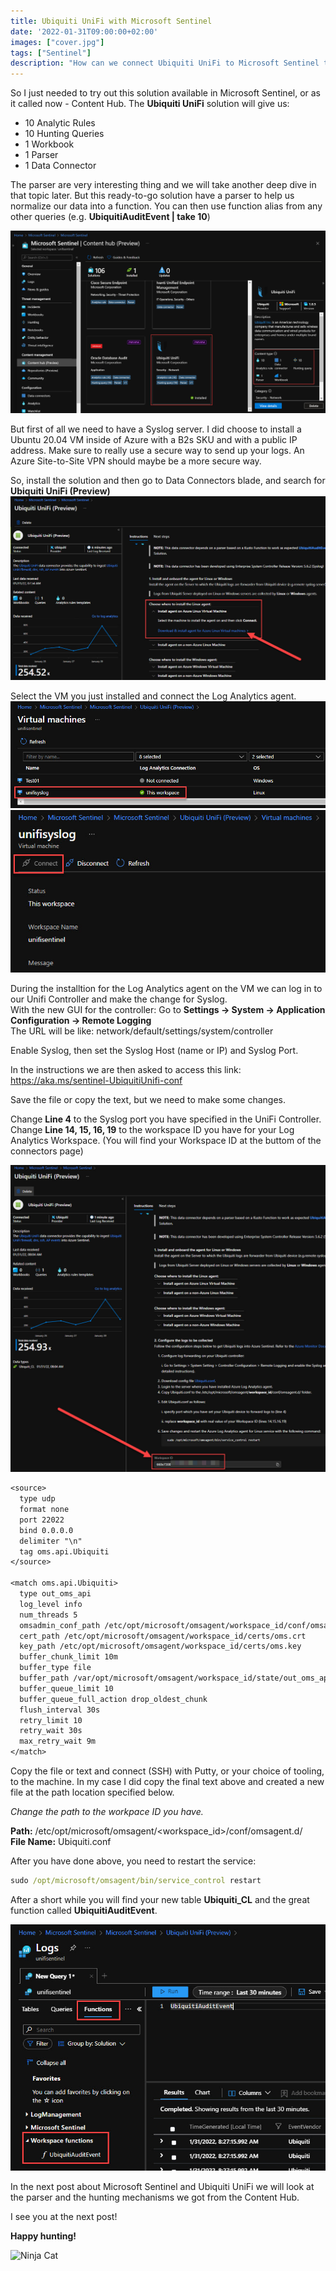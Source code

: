 ```yaml
---
title: Ubiquiti UniFi with Microsoft Sentinel
date: '2022-01-31T09:00:00+02:00'
images: ["cover.jpg"]
tags: ["Sentinel"]
description: "How can we connect Ubiquiti UniFi to Microsoft Sentinel to be able to look at the logs and data? What do we need to install to make this happend and what's included in the solution at Content Hub? Let's find out!"
---
```

So I just needed to try out this solution available in Microsoft Sentinel, or as it called now - Content Hub. The **Ubiquiti UniFi** solution will give us:

- 10 Analytic Rules
- 10 Hunting Queries
- 1 Workbook
- 1 Parser
- 1 Data Connector

The parser are very interesting thing and we will take another deep dive in that topic later. But this ready-to-go solution have a parser to help us normalize our data into a function. You can then use function alias from any other queries (e.g. **UbiquitiAuditEvent | take 10**)

![](./UniFi_Solution.jpg)

But first of all we need to have a Syslog server. I did choose to install a Ubuntu 20.04 VM inside of Azure with a B2s SKU and with a public IP address. Make sure to really use a secure way to send up your logs. An Azure Site-to-Site VPN should maybe be a more secure way. 

So, install the solution and then go to Data Connectors blade, and search for **Ubiquiti UniFi (Preview)**
![](./UniFi_Connector.jpg)

Select the VM you just installed and connect the Log Analytics agent.
![](./Unifi_Connector2.jpg)
![](./Unifi_Connector3.jpg)

During the installtion for the Log Analytics agent on the VM we can log in to our Unifi Controller and make the change for Syslog. </br>
With the new GUI for the controller: Go to **Settings -> System -> Application Configuration -> Remote Logging** </br>
The URL will be like: network/default/settings/system/controller

Enable Syslog, then set the Syslog Host (name or IP) and Syslog Port.

In the instructions we are then asked to access this link:
https://aka.ms/sentinel-UbiquitiUnifi-conf

Save the file or copy the text, but we need to make some changes.

Change **Line 4** to the Syslog port you have specified in the UniFi Controller.
Change **Line 14, 15, 16, 19** to the workspace ID you have for your Log Analytics Workspace. (You will find your Workspace ID at the buttom of the connectors page)

![](./Unifi_workspaceID.jpg)

```txt
<source>
  type udp
  format none
  port 22022
  bind 0.0.0.0
  delimiter "\n"
  tag oms.api.Ubiquiti
</source>

<match oms.api.Ubiquiti>
  type out_oms_api
  log_level info
  num_threads 5
  omsadmin_conf_path /etc/opt/microsoft/omsagent/workspace_id/conf/omsadmin.conf
  cert_path /etc/opt/microsoft/omsagent/workspace_id/certs/oms.crt
  key_path /etc/opt/microsoft/omsagent/workspace_id/certs/oms.key
  buffer_chunk_limit 10m
  buffer_type file
  buffer_path /var/opt/microsoft/omsagent/workspace_id/state/out_oms_api_ubiquiti*.buffer
  buffer_queue_limit 10
  buffer_queue_full_action drop_oldest_chunk
  flush_interval 30s
  retry_limit 10
  retry_wait 30s
  max_retry_wait 9m
</match>
```

Copy the file or text and connect (SSH) with Putty, or your choice of tooling, to the machine. In my case I did copy the final text above and created a new file at the path location specified below.

*Change the path to the workpace ID you have.*

**Path:** /etc/opt/microsoft/omsagent/<workspace_id>/conf/omsagent.d/ </br>
**File Name:** Ubiquiti.conf

After you have done above, you need to restart the service:
```cmd
sudo /opt/microsoft/omsagent/bin/service_control restart
```

After a short while you will find your new table **Ubiquiti_CL** and the great function called **UbiquitiAuditEvent**.

![](./Unifi_function.jpg)

In the next post about Microsoft Sentinel and Ubiquiti UniFi we will look at the parser and the hunting mechanisms we got from the Content Hub.

I see you at the next post!

**Happy hunting!**

![Ninja Cat](/ninja-cat.png)
